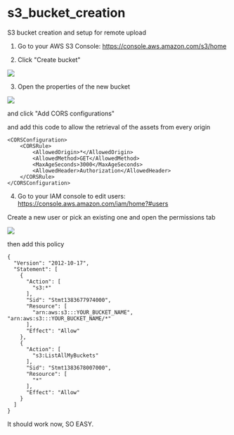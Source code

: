 s3_bucket_creation
==================

S3 bucket creation and setup for remote upload

1. Go to your AWS S3 Console: https://console.aws.amazon.com/s3/home 

2. Click "Create bucket"

  ![](https://raw.github.com/matjack1/s3_bucket_creation/master/1.png)

3. Open the properties of the new bucket

  ![](https://raw.github.com/matjack1/s3_bucket_creation/master/2.png)
  
  and click "Add CORS configurations"
  
  and add this code to allow the retrieval of the assets from every origin
  
  ```
  <CORSConfiguration>
      <CORSRule>
          <AllowedOrigin>*</AllowedOrigin>
          <AllowedMethod>GET</AllowedMethod>
          <MaxAgeSeconds>3000</MaxAgeSeconds>
          <AllowedHeader>Authorization</AllowedHeader>
      </CORSRule>
  </CORSConfiguration>
  ```
   
4. Go to your IAM console to edit users: https://console.aws.amazon.com/iam/home?#users
   
  Create a new user or pick an existing one and open the permissions tab

  ![](https://raw.github.com/matjack1/s3_bucket_creation/master/3.png)
     
  then add this policy
     
  ```
  {
    "Version": "2012-10-17",
    "Statement": [
      {
        "Action": [
          "s3:*"
        ],
        "Sid": "Stmt1383677974000",
        "Resource": [
          "arn:aws:s3:::YOUR_BUCKET_NAME", "arn:aws:s3:::YOUR_BUCKET_NAME/*"
        ],
        "Effect": "Allow"
      },
      {
        "Action": [
          "s3:ListAllMyBuckets"
        ],
        "Sid": "Stmt1383678007000",
        "Resource": [
          "*"
        ],
        "Effect": "Allow"
      }
    ]
  }
  ```

It should work now, SO EASY.
